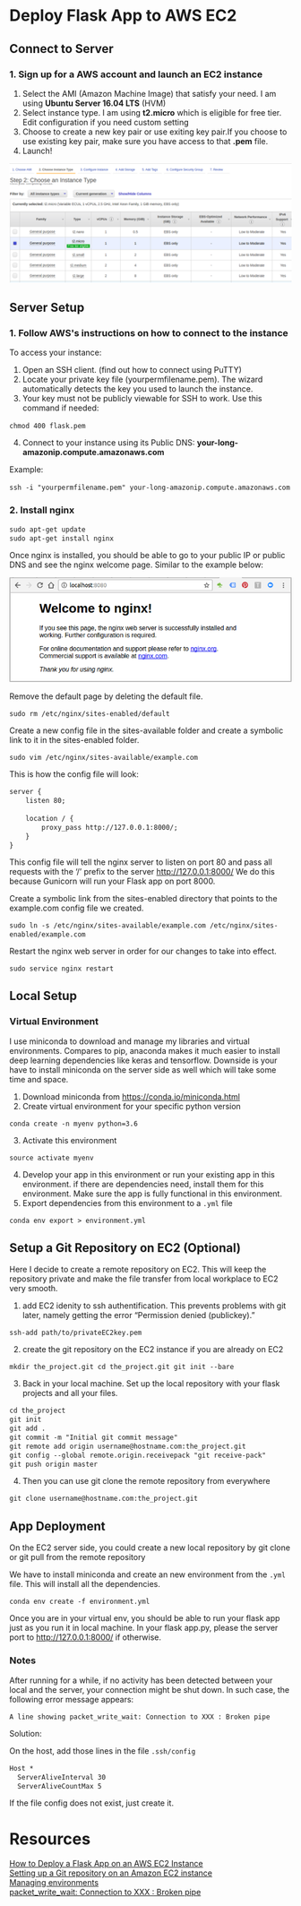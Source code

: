 
# Deploy Flask App to AWS EC2

## Connect to Server

### 1. Sign up for a AWS account and launch an EC2 instance

1. Select the AMI (Amazon Machine Image) that satisfy your need. I am using __Ubuntu Server 16.04 LTS__ (HVM) <Br>
2. Select instance type. I am using __t2.micro__ which is eligible for free tier. Edit configuration if you need custom setting <Br>
3. Choose to create a new key pair or use exiting key pair.If you choose to use existing key pair, make sure you have access to that __.pem__ file. <Br>
4. Launch! <Br>

![alt text](https://github.com/ccdtzccdtz/Deploy-Flask-App-on-AWS-EC2-Instance/blob/master/img/Screenshot%20from%202017-11-23%2018-11-22.png?raw=true)

## Server Setup

### 1. Follow AWS's instructions on how to connect to the instance

To access your instance:

1. Open an SSH client. (find out how to connect using PuTTY) 
2. Locate your private key file (yourpermfilename.pem). The wizard automatically detects the key you used to launch the instance. 
3. Your key must not be publicly viewable for SSH to work. Use this command if needed: 

 `chmod 400 flask.pem`<br>

4. Connect to your instance using its Public DNS:
__your-long-amazonip.compute.amazonaws.com__

Example:

`ssh -i "yourpermfilename.pem" your-long-amazonip.compute.amazonaws.com`

### 2. Install nginx

```
sudo apt-get update
sudo apt-get install nginx
```

Once nginx is installed, you should be able to go to your public IP or public DNS and see the nginx welcome page. Similar to the example below:


![alt text](https://raw.githubusercontent.com/ccdtzccdtz/Deploy-Flask-App-on-AWS-EC2-Instance/master/img/localhost-8080-nginx.png)

Remove the default page by deleting the default file.

```
sudo rm /etc/nginx/sites-enabled/default
```

Create a new config file in the sites-available folder and create a symbolic link to it in the sites-enabled folder.

```
sudo vim /etc/nginx/sites-available/example.com
```

This is how the config file will look:

```
server {
	listen 80;

	location / {
		proxy_pass http://127.0.0.1:8000/;
	}
}
```

This config file will tell the nginx server to listen on port 80 and pass all requests with the ‘/’ prefix to the server http://127.0.0.1:8000/ We do this because Gunicorn will run your Flask app on port 8000.

Create a symbolic link from the sites-enabled directory that points to the example.com config file we created.

```
sudo ln -s /etc/nginx/sites-available/example.com /etc/nginx/sites-enabled/example.com
```

Restart the nginx web server in order for our changes to take into effect.

```
sudo service nginx restart
```


## Local Setup

### Virtual Environment

I use miniconda to download and manage my libraries and virtual environments. Compares to pip, anaconda makes it much easier to install deep learning dependencies like keras and tensorflow. Downside is your have to install miniconda on the server side as well which will take some time and space.

1. Download miniconda from https://conda.io/miniconda.html
2. Create virtual environment for your specific python version
```
conda create -n myenv python=3.6
```
3. Activate this environment
```
source activate myenv
```
4. Develop your app in this environment or run your existing app in this environment. if there are dependencies need, install them for this environment. Make sure the app is fully functional in this environment.
5. Export dependencies from this environment to a `.yml` file
```
conda env export > environment.yml
```

## Setup a Git Repository on EC2 (Optional)

Here I decide to create a remote repository on EC2. This will keep the repository private and make the file transfer from local workplace to EC2 very smooth. 

1. add EC2 idenity to ssh authentification. This prevents problems with git later, namely getting the error “Permission denied (publickey).”
```
ssh-add path/to/privateEC2key.pem
```
2. create the git repository on the EC2 instance if you are already on EC2
```
mkdir the_project.git cd the_project.git git init --bare
```
3. Back in your local machine. Set up the local repository with your flask projects and all your files.
```
cd the_project 
git init 
git add . 
git commit -m "Initial git commit message" 
git remote add origin username@hostname.com:the_project.git 
git config --global remote.origin.receivepack "git receive-pack" 
git push origin master
```
4. Then you can use git clone the remote repository from everywhere
```
git clone username@hostname.com:the_project.git
```

## App Deployment

On the EC2 server side, you could create a new local repository by git clone or git pull from the remote repository

We have to install miniconda and create an new environment from the `.yml` file. This will install all the dependencies.
```
conda env create -f environment.yml
```
Once you are in your virtual env, you should be able to run your flask app just as you run it in local machine.
In your flask app.py, please the server port to http://127.0.0.1:8000/ if otherwise.

### Notes

After running for a while, if no activity has been detected between your local and the server, your connection might be shut down. In such case, the following error message appears:
```
A line showing packet_write_wait: Connection to XXX : Broken pipe 

```
Solution:

On the host, add those lines in the file `.ssh/config`

```
Host *
  ServerAliveInterval 30
  ServerAliveCountMax 5
```  
If the file config does not exist, just create it.

# Resources

[How to Deploy a Flask App on an AWS EC2 Instance](https://chrisdtran.com/2017/deploy-flask-on-ec2/) <br>
[Setting up a Git repository on an Amazon EC2 instance](https://shirtdev.wordpress.com/2011/05/04/setting-up-a-git-repository-on-an-amazon-ec2-instance/) <br> 
[Managing environments](https://conda.io/docs/user-guide/tasks/manage-environments.html) <br>
[packet_write_wait: Connection to XXX : Broken pipe](http://thomas-cokelaer.info/blog/2017/05/packet_write_wait-connection-to-xxx-broken-pipe/) <br>
